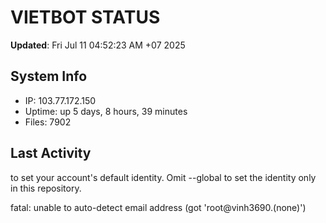 # VIETBOT STATUS
**Updated**: Fri Jul 11 04:52:23 AM +07 2025

## System Info
- IP: 103.77.172.150
- Uptime: up 5 days, 8 hours, 39 minutes
- Files: 7902

## Last Activity

to set your account's default identity.
Omit --global to set the identity only in this repository.

fatal: unable to auto-detect email address (got 'root@vinh3690.(none)')
